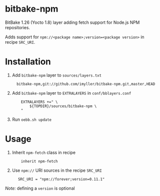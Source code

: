 bitbake-npm
===========

BitBake 1.26 (Yocto 1.8) layer adding fetch support for Node.js NPM repositories.

Adds support for `npm://<package name>;version=<package version>` in recipe `SRC_URI`.

Installation
============

1. Add `bitbake-npm` layer to `sources/layers.txt`

    ```
      bitbake-npm,git://github.com/imyller/bitbake-npm.git,master,HEAD
    ```
    
2. Add `bitbake-npm` layer to `EXTRALAYERS` in `conf/bblayers.conf`

    ```
        EXTRALAYERS +=" \
            ${TOPDIR}/sources/bitbake-npm \
        "
    ```

3. Run `oebb.sh update`

Usage
=====

1. Inherit `npm-fetch` class in recipe

    ```
        inherit npm-fetch
    ```
    
2. Use `npm://` URI sources in the recipe `SRC_URI`

  ```
        SRC_URI = "npm://forever;version=0.11.1"
  ```

  *Note:* defining a `version` is optional
